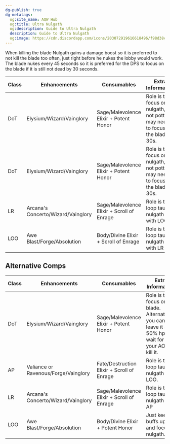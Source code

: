 ```yaml
---
dg-publish: true
dg-metatags:
  og:site_name: AQW Hub
  og:title: Ultra Nulgath
  og:description: Guide to Ultra Nulgath
  description: Guide to Ultra Nulgath
  og:image: https://cdn.discordapp.com/icons/203072919616618496/f98d38c50b06972678eaaa1aa2c0cedf.png
---
```

When killing the blade Nulgath gains a damage boost so it is preferred to not kill the blade too often, just right before he nukes the lobby would work. The blade nukes every 45 seconds so it is preferred for the DPS to focus on the blade if it is still not dead by 30 seconds.

| Class | Enhancements                       | Consumables                                | Extra Information                                                                 |
| ----- | ---------------------------------- | ------------------------------------------ | --------------------------------------------------------------------------------- |
| DoT   | Elysium/Wizard/Vainglory           | Sage/Malevolence Elixir + Potent Honor     | Role is to focus on nulgath, if not potted may need to focus on the blade at 30s. |
| DoT   | Elysium/Wizard/Vainglory           | Sage/Malevolence Elixir + Potent Honor     | Role is to focus on nulgath, if not potted may need to focus on the blade at 30s. |
| LR    | Arcana's Concerto/Wizard/Vainglory | Sage/Malevolence Elixir + Scroll of Enrage | Role is to loop taunt nulgath with LOO                                            |
| LOO   | Awe Blast/Forge/Absolution         | Body/Divine Elixir + Scroll of Enrage      | Role is to loop taunt nulgath with LR                                             |

## Alternative Comps

| Class | Enhancements                         | Consumables                                | Extra Information                                                                                     |
| ----- | ------------------------------------ | ------------------------------------------ | ----------------------------------------------------------------------------------------------------- |
| DoT   | Elysium/Wizard/Vainglory             | Sage/Malevolence Elixir + Potent Honor     | Role is to focus on blade. Alternatively you can leave it at 50% hp and wait for your AOE to kill it. |
| AP    | Valiance or Ravenous/Forge/Vainglory | Fate/Destruction Elixir + Scroll of Enrage | Role is to loop taunt nulgath with LOO.                                                               |
| LR    | Arcana's Concerto/Wizard/Vainglory   | Sage/Malevolence Elixir + Scroll of Enrage | Role is to loop taunt nulgath with AP                                                                 |
| LOO   | Awe Blast/Forge/Absolution           | Body/Divine Elixir + Potent Honor          | Just keep buffs up and focus nulgath.                                                                 |